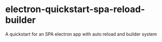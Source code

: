 # electron-quickstart-spa-reload-builder
A quickstart for an SPA electron app with auto reload and builder system
